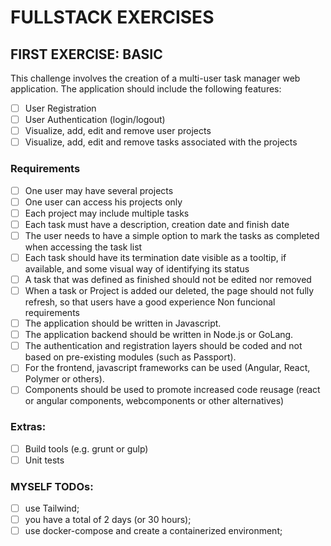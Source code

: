 # FULLSTACK EXERCISES

## FIRST EXERCISE: BASIC

This challenge involves the creation of a multi-user task manager web application.
The application should include the following features:
- [ ] User Registration
- [ ] User Authentication (login/logout)
- [ ] Visualize, add, edit and remove user projects
- [ ] Visualize, add, edit and remove tasks associated with the projects

### Requirements

- [ ] One user may have several projects
- [ ] One user can access his projects only
- [ ] Each project may include multiple tasks
- [ ] Each task must have a description, creation date and finish date
- [ ] The user needs to have a simple option to mark the tasks as completed when accessing the task list
- [ ] Each task should have its termination date visible as a tooltip, if available, and some visual way of identifying its status
- [ ] A task that was defined as finished should not be edited nor removed
- [ ] When a task or Project is added our deleted, the page should not fully refresh, so that users have a good experience Non funcional requirements
- [ ] The application should be written in Javascript.
- [ ] The application backend should be written in Node.js or GoLang.
- [ ] The authentication and registration layers should be coded and not based on pre-existing modules (such as Passport).
- [ ] For the frontend, javascript frameworks can be used (Angular, React, Polymer or others).
- [ ] Components should be used to promote increased code reusage (react or angular components, webcomponents or other alternatives)

### Extras:
- [ ] Build tools (e.g. grunt or gulp)
- [ ] Unit tests

### MYSELF TODOs:

- [ ] use Tailwind;
- [ ] you have a total of 2 days (or 30 hours);
- [ ] use docker-compose and create a containerized environment;